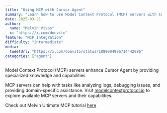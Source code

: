 ```yaml
---
title: "Using MCP with Cursor Agent"
summary: "Learn how to use Model Context Protocol (MCP) servers with Cursor Agent to enhance your development workflow"
date: 2025-03-21
author:
  name: "Melvin Vivas"
  x: "https://x.com/donvito"
feature: "MCP Integration"
difficulty: "intermediate"
media:
  tweetUrl: "https://x.com/donvito/status/1889004996714442986"
categories: ["agent"]
---
```


Model Context Protocol (MCP) servers enhance Cursor Agent by providing specialized knowledge and capabilities

MCP servers can help with tasks like analyzing logs, debugging issues, and providing domain-specific assistance. Visit [modelcontextprotocol.io](https://modelcontextprotocol.io/examples) to explore available MCP servers and their capabilities.

Check out Melvin Ultimate MCP tutorial [here](https://x.com/donvito/status/1892640143145644056)
